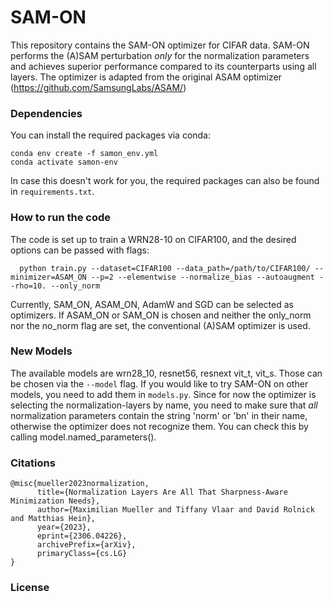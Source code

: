 # SAM-ON
This repository contains the SAM-ON optimizer for CIFAR data. SAM-ON performs the (A)SAM perturbation _only_ for the normalization parameters and achieves superior performance compared to its counterparts using all layers. The optimizer is adapted from the original ASAM optimizer (https://github.com/SamsungLabs/ASAM/)

### Dependencies
You can install the required packages via conda:
```
conda env create -f samon_env.yml
conda activate samon-env
```
In case this doesn't work for you, the required packages can also be found in `requirements.txt`.
### How to run the code
The code is set up to train a WRN28-10 on CIFAR100, and the desired options can be passed with flags:
```
  python train.py --dataset=CIFAR100 --data_path=/path/to/CIFAR100/ --minimizer=ASAM_ON --p=2 --elementwise --normalize_bias --autoaugment --rho=10. --only_norm
 ```
 Currently, SAM_ON, ASAM_ON, AdamW and SGD can be selected as optimizers. If ASAM_ON or SAM_ON is chosen and neither the only_norm nor the no_norm flag are set, the conventional (A)SAM optimizer is used.
### New Models
The available models are wrn28_10, resnet56, resnext vit_t, vit_s. Those can be chosen via the `--model` flag. If you would like to try SAM-ON on other models, you need to add them in `models.py`. Since for now the optimizer is selecting the normalization-layers by name, you need to make sure that _all_ normalization parameters contain the string 'norm' or 'bn' in their name, otherwise the optimizer does not recognize them. You can check this by calling model.named_parameters().
### Citations
```
@misc{mueller2023normalization,
      title={Normalization Layers Are All That Sharpness-Aware Minimization Needs}, 
      author={Maximilian Mueller and Tiffany Vlaar and David Rolnick and Matthias Hein},
      year={2023},
      eprint={2306.04226},
      archivePrefix={arXiv},
      primaryClass={cs.LG}
}
```
### License
